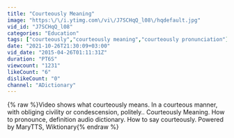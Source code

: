 ```yaml
---
title: "Courteously Meaning"
image: "https:\/\/i.ytimg.com\/vi\/J7SCHqQ_l08\/hqdefault.jpg"
vid_id: "J7SCHqQ_l08"
categories: "Education"
tags: ["courteously","courteously meaning","courteously pronunciation"]
date: "2021-10-26T21:30:09+03:00"
vid_date: "2015-04-26T01:11:31Z"
duration: "PT6S"
viewcount: "1231"
likeCount: "6"
dislikeCount: "0"
channel: "ADictionary"
---
```

{% raw %}Video shows what courteously means. In a courteous manner, with obliging civility or condescension, politely..  Courteously Meaning. How to pronounce, definition audio dictionary. How to say courteously. Powered by MaryTTS, Wiktionary{% endraw %}
